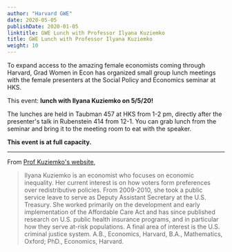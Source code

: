 ```yaml
---
author: "Harvard GWE"
date: 2020-05-05
publishDate: 2020-01-05
linktitle: GWE Lunch with Professor Ilyana Kuziemko
title: GWE Lunch with Professor Ilyana Kuziemko
weight: 10
---
```


To expand access to the amazing female economists coming through Harvard, Grad Women in Econ has organized small group lunch meetings with the female presenters at the Social Policy and Economics seminar at HKS.

This event: **lunch with Ilyana Kuziemko on 5/5/20!**

The lunches are held in Taubman 457 at HKS from 1-2 pm, directly after the presenter's talk in Rubenstein 414 from 12-1. You can grab lunch from the seminar and bring it to the meeting room to eat with the speaker.

**This event is at full capacity.**

---

From [Prof Kuziemko's website](https://chw.princeton.edu/people/ilyana-kuziemko),

> Ilyana Kuziemko is an economist who focuses on economic inequality.  Her current interest is on how voters form preferences over redistributive policies.  From 2009-2010, she took a public service leave to serve as Deputy Assistant Secretary at the U.S. Treasury.  She worked primarily on the development and early implementation of the Affordable Care Act and has since published research on U.S. public health insurance programs, and in particular how they serve at-risk populations.  A final area of interest is the U.S. criminal justice system.  A.B., Economics, Harvard, B.A., Mathematics, Oxford; PhD., Economics, Harvard.